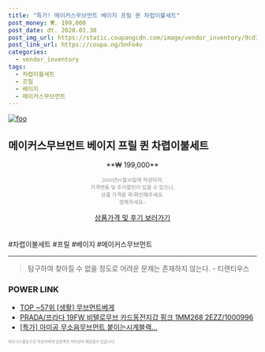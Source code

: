 ```yaml
--- 
title: "특가! 메이커스무브먼트 베이지 프릴 퀸 차렵이불세트" 
post_money: ₩. 199,000 
post_date: dt. 2020.01.30 
post_img_url: https://static.coupangcdn.com/image/vendor_inventory/9cd3/9a7d14672875a6d18edb45f592b0155329b1632221c0b34ea8dbf1c9f68c.jpg 
post_link_url: https://coupa.ng/bnFo4v 
categories: 
  - vendor_inventory 
tags: 
  - 차렵이불세트 
  - 프릴 
  - 베이지 
  - 메이커스무브먼트 
--- 
```

[![foo](https://static.coupangcdn.com/image/vendor_inventory/9cd3/9a7d14672875a6d18edb45f592b0155329b1632221c0b34ea8dbf1c9f68c.jpg)](https://coupa.ng/bnFo4v) 

## 메이커스무브먼트 베이지 프릴 퀸 차렵이불세트 
<p style="text-align: center;">**₩ 199,000**</p> 
<p style="text-align: center;"><span style="color: #898c8f; font-family: Georgia,Times,serif; font-size: 0.75em;">2020년01월30일에 작성되어, <br>가격변동 및 추가할인이 있을 수 있으니,<br> 상품 가격을 꼭!확인해주세요.<br>행복하세요~</span> 
</p>	 
<div markdown="0" style="text-align: center;"><a href="https://coupa.ng/bnFo4v" class="btn btn--success">상품가격 및 후기 보러가기</a></div> 
<br><br> 
  #차렵이불세트 #프릴 #베이지 #메이커스무브먼트 
<hr> 

> 탐구하여 찾아질 수 없을 정도로 어려운 문제는 존재하지 않는다. - 티랜티우스 


### POWER LINK

* <a href="https://blog.naver.com/an0733/221789873566" target="_blank"> TOP ~57위 [생활] 무브먼트베게</a>
* <a href="https://blog.naver.com/fasyy4321/221785734587" target="_blank">PRADA/프라다 19FW 비텔로무브 카드동전지갑 핑크 1MM268 2EZZ/1000996</a>
* <a href="https://blog.naver.com/sakai111/221790068465" target="_blank">[특가] 아미공 무소음무브먼트 붙이는시계블랙...</a>

<span style="color: #898c8f; font-family: Georgia,Times,serif; font-size: 0.55em;">파트너스활동으로 작성자에게 일정액의 커미션이 제공될수 있습니다.</span> 

